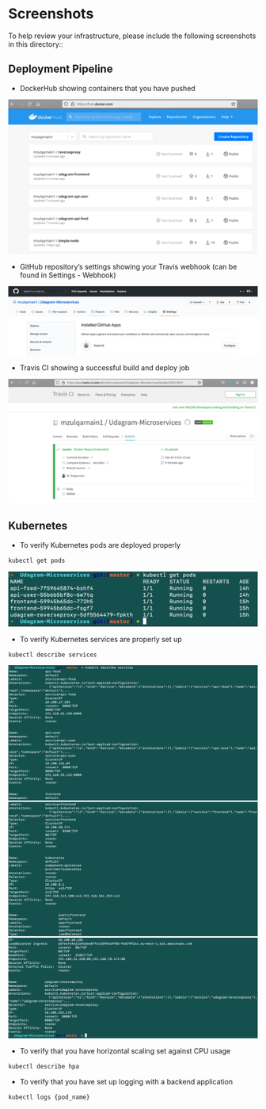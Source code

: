 # Screenshots
To help review your infrastructure, please include the following screenshots in this directory::

## Deployment Pipeline
* DockerHub showing containers that you have pushed

![Screenshot](Docker-Images.png)

* GitHub repository’s settings showing your Travis webhook (can be found in Settings - Webhook)

![Screenshot](TravisCI-Integration.png)

* Travis CI showing a successful build and deploy job

![Screenshot](TravisCI-Successful.png)

## Kubernetes
* To verify Kubernetes pods are deployed properly
```bash
kubectl get pods
```

![Screenshot](Pods.png)

* To verify Kubernetes services are properly set up
```bash
kubectl describe services
```

![Screenshot](Services-1.png)
![Screenshot](Services-2.png)
![Screenshot](Services-3.png)

* To verify that you have horizontal scaling set against CPU usage
```bash
kubectl describe hpa
```
* To verify that you have set up logging with a backend application
```bash
kubectl logs {pod_name}
```
